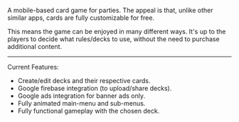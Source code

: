 A mobile-based card game for parties. The appeal is that, unlike other similar apps, cards are fully customizable for free.

This means the game can be enjoyed in many different ways. It's up to the players to decide what rules/decks to use, without the need to purchase additional content.

***


Current Features:
  * Create/edit decks and their respective cards.
  * Google firebase integration (to upload/share decks).
  * Google ads integration for banner ads only.
  * Fully animated main-menu and sub-menus.
  * Fully functional gameplay with the chosen deck.
